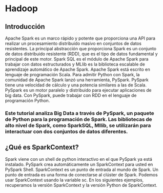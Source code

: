 # Hadoop 
## Introducción
Apache Spark es un marco rápido y potente que proporciona una API para realizar un procesamiento distribuido masivo en conjuntos de datos resistentes. La principal abstracción que proporciona Spark es un conjunto de datos distribuido resistente (RDD), que es el tipo de datos fundamental y principal de este motor. Spark SQL es el módulo de Apache Spark para trabajar con datos estructurados y MLlib es la biblioteca escalable de aprendizaje automático de Apache Spark. Apache Spark está escrito en lenguaje de programación Scala. Para admitir Python con Spark, la comunidad de Apache Spark lanzó una herramienta, PySpark. PySpark tiene una velocidad de cálculo y una potencia similares a las de Scala. PySpark es un motor paralelo y distribuido para ejecutar aplicaciones de big data. Con PySpark, puede trabajar con RDD en el lenguaje de programación Python.

### Este tutorial analiza Big Data a través de PySpark, un paquete de Python para la programación de Spark. Las bibliotecas de alto nivel de Spark, como SparkSQL, Mllib, se utilizarán para interactuar con dos conjuntos de datos diferentes.

## ¿Qué es SparkContext?
Spark viene con un shell de python interactivo en el que PySpark ya está instalado. PySpark crea automáticamente un SparkContext para usted en PySpark Shell. SparkContext es un punto de entrada al mundo de Spark. Un punto de entrada es una forma de conectarse al clúster de Spark. Podemos usar SparkContext usando la variable sc. En los siguientes ejemplos, recuperamos la versión SparkContext y la versión Python de SparkContext.

